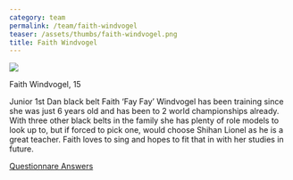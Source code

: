 ```yaml
---
category: team
permalink: /team/faith-windvogel
teaser: /assets/thumbs/faith-windvogel.png
title: Faith Windvogel
---
```


<img src="/assets/img/faith-windvogel.png" />

Faith Windvogel, 15

Junior 1st Dan black belt Faith ‘Fay Fay’ Windvogel has been training since she was just 6 years old and has been to 2 world championships already. With three other black belts in the family she has plenty of role models to look up to, but if forced to pick one, would choose Shihan Lionel as he is a great teacher. Faith loves to sing and hopes to fit that in with her studies in future.

[Questionnare Answers](https://drive.google.com/open?id=1d0UrKZHWT86lL706Fh87ANlpMguEt0G0uKI6RS0bpEE)

